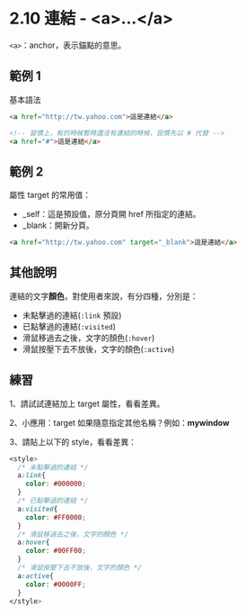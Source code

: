 # 2.10 連結 - &lt;a&gt;...&lt;/a&gt;

`<a>`：anchor，表示錨點的意思。

## 範例 1

基本語法

```html
<a href="http://tw.yahoo.com">這是連結</a>

<!-- 習慣上，有的時候暫時還沒有連結的時候，習慣先以 # 代替 -->
<a href="#">這是連結</a>
```

## 範例 2

屬性 target 的常用值：

* \_self：這是預設值，原分頁開 href 所指定的連結。
* \_blank：開新分頁。

```html
<a href="http://tw.yahoo.com" target="_blank">這是連結</a>
```

## 其他說明

連結的文字**顏色**，對使用者來說，有分四種，分別是：

* 未點擊過的連結\(`:link` 預設\)
* 已點擊過的連結\(`:visited`\)
* 滑鼠移過去之後，文字的顏色\(`:hover`\)
* 滑鼠按壓下去不放後，文字的顏色\(`:active`\)

## 練習

1、請試試連結加上 target 屬性，看看差異。

2、小應用：target 如果隨意指定其他名稱？例如：**mywindow**

3、請貼上以下的 style，看看差異：

```css
<style>
  /* 未點擊過的連結 */
  a:link{
    color: #000000;
  }
  /* 已點擊過的連結 */
  a:visited{
    color: #FF0000;
  }
  /* 滑鼠移過去之後，文字的顏色 */
  a:hover{
    color: #00FF00;
  }
  /* 滑鼠按壓下去不放後，文字的顏色 */
  a:active{
    color: #0000FF;
  }
</style>
```




